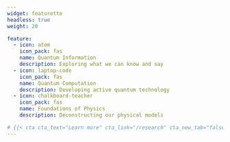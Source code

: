 ```yaml
---
widget: featurette
headless: true
weight: 20

feature:
  - icon: atom
    icon_pack: fas
    name: Quantum Information
    description: Exploring what we can know and say
  - icon: laptop-code
    icon_pack: fas
    name: Quantum Computation
    description: Developing active quantum technology
  - icon: chalkboard-teacher
    icon_pack: fas
    name: Foundations of Physics
    description: Deconstructing our physical models

# {{< cta cta_text="Learn more" cta_link="/research" cta_new_tab="false" >}}
---
```

 
